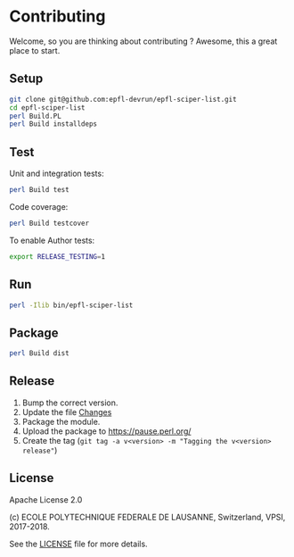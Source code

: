 Contributing
============

Welcome, so you are thinking about contributing ?
Awesome, this a great place to start.

Setup
-----

```bash
git clone git@github.com:epfl-devrun/epfl-sciper-list.git
cd epfl-sciper-list
perl Build.PL
perl Build installdeps
```

Test
----

Unit and integration tests:

```bash
perl Build test
```

Code coverage:

```bash
perl Build testcover
```

To enable Author tests:

```bash
export RELEASE_TESTING=1
```

Run
---

```bash
perl -Ilib bin/epfl-sciper-list
```

Package
-------

```bash
perl Build dist
```

Release
-------

  1. Bump the correct version.
  2. Update the file [Changes](Changes)
  3. Package the module.
  4. Upload the package to https://pause.perl.org/
  5. Create the tag (``git tag -a v<version> -m "Tagging the v<version> release"``) 

License
-------

Apache License 2.0

(c) ECOLE POLYTECHNIQUE FEDERALE DE LAUSANNE, Switzerland, VPSI, 2017-2018.

See the [LICENSE](LICENSE) file for more details.
